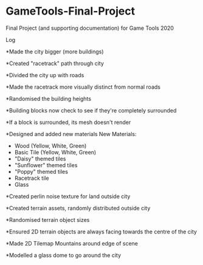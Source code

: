 # GameTools-Final-Project
Final Project (and supporting documentation) for Game Tools 2020

Log

*Made the city bigger (more buildings)

*Created "racetrack" path through city

*Divided the city up with roads

*Made the racetrack more visually distinct from normal roads

*Randomised the building heights

*Building blocks now check to see if they're completely surrounded

*If a block is surrounded, its mesh doesn't render

*Designed and added new materials
New Materials:
- Wood (Yellow, White, Green)
- Basic Tile (Yellow, White, Green)
- "Daisy" themed tiles
- "Sunflower" themed tiles
- "Poppy" themed tiles
- Racetrack tile
- Glass

*Created perlin noise texture for land outside city

*Created terrain assets, randomly distributed outside city 

*Randomised terrain object sizes

*Ensured 2D terrain objects are always facing towards the centre of the city

*Made 2D Tilemap Mountains around edge of scene

*Modelled a glass dome to go around the city